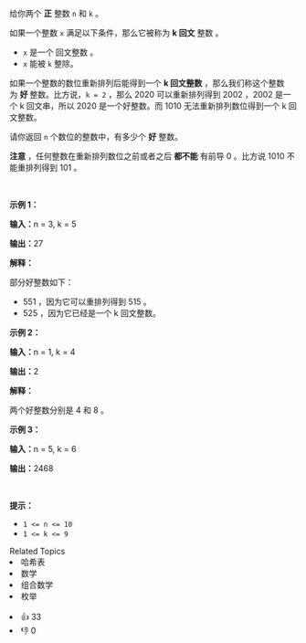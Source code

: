 <p>给你两个 <strong>正</strong>&nbsp;整数&nbsp;<code>n</code> 和&nbsp;<code>k</code>&nbsp;。</p>

<p>如果一个整数&nbsp;<code>x</code>&nbsp;满足以下条件，那么它被称为 <strong>k</strong><strong>&nbsp;回文</strong>&nbsp;整数&nbsp;。</p>

<ul> 
 <li><code>x</code>&nbsp;是一个&nbsp;<span data-keyword="palindrome-integer">回文整数 。</span></li> 
 <li><code>x</code>&nbsp;能被 <code>k</code>&nbsp;整除。</li> 
</ul>

<p>如果一个整数的数位重新排列后能得到一个 <strong>k 回文整数</strong>&nbsp;，那么我们称这个整数为&nbsp;<strong>好 </strong>整数。比方说，<code>k = 2</code>&nbsp;，那么&nbsp;2020 可以重新排列得到 2002 ，2002 是一个 k 回文串，所以 2020 是一个好整数。而 1010 无法重新排列数位得到一个 k 回文整数。</p>

<p>请你返回 <code>n</code>&nbsp;个数位的整数中，有多少个 <strong>好</strong>&nbsp;整数。</p>

<p><b>注意</b>&nbsp;，任何整数在重新排列数位之前或者之后 <strong>都不能</strong> 有前导 0 。比方说 1010 不能重排列得到&nbsp;101 。</p>

<p>&nbsp;</p>

<p><strong class="example">示例 1：</strong></p>

<div class="example-block"> 
 <p><span class="example-io"><b>输入：</b>n = 3, k = 5</span></p> 
</div>

<p><span class="example-io"><b>输出：</b>27</span></p>

<p><b>解释：</b></p>

<p>部分好整数如下：</p>

<ul> 
 <li>551 ，因为它可以重排列得到 515 。</li> 
 <li>525 ，因为它已经是一个 k 回文整数。</li> 
</ul>

<p><strong class="example">示例 2：</strong></p>

<div class="example-block"> 
 <p><span class="example-io"><b>输入：</b>n = 1, k = 4</span></p> 
</div>

<p><span class="example-io"><b>输出：</b>2</span></p>

<p><strong>解释：</strong></p>

<p>两个好整数分别是 4 和 8 。</p>

<p><strong class="example">示例 3：</strong></p>

<div class="example-block"> 
 <p><span class="example-io"><b>输入：</b>n = 5, k = 6</span></p> 
</div>

<p><span class="example-io"><b>输出：</b>2468</span></p>

<p>&nbsp;</p>

<p><strong>提示：</strong></p>

<ul> 
 <li><code>1 &lt;= n &lt;= 10</code></li> 
 <li><code>1 &lt;= k &lt;= 9</code></li> 
</ul>

<div><div>Related Topics</div><div><li>哈希表</li><li>数学</li><li>组合数学</li><li>枚举</li></div></div><br><div><li>👍 33</li><li>👎 0</li></div>